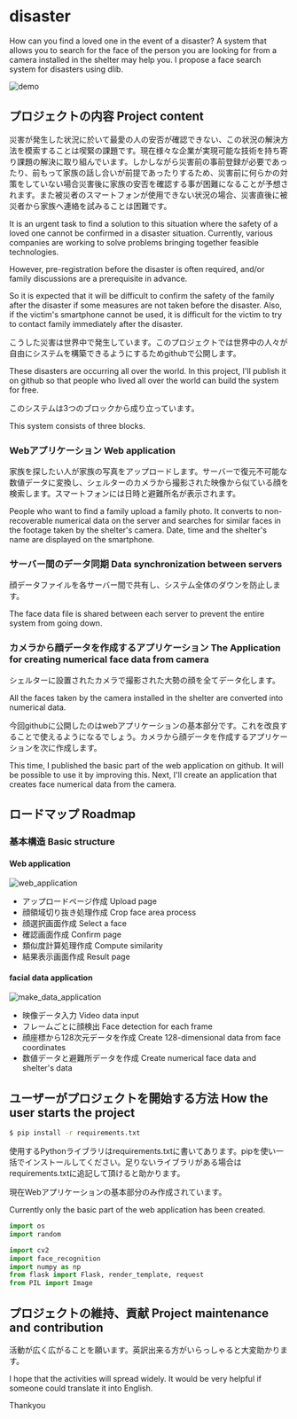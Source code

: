 # disaster
How can you find a loved one in the event of a disaster? A system that allows you to search for the face of the person you are looking for from a camera installed in the shelter may help you. I propose a face search system for disasters using dlib. 

![demo](https://user-images.githubusercontent.com/93259837/139436058-758f8c10-1dd2-4e67-ad23-5a9f6b2dbd7a.gif)

## プロジェクトの内容 Project content
災害が発生した状況に於いて最愛の人の安否が確認できない、この状況の解決方法を模索することは喫緊の課題です。現在様々な企業が実現可能な技術を持ち寄り課題の解決に取り組んでいます。しかしながら災害前の事前登録が必要であったり、前もって家族の話し合いが前提であったりするため、災害前に何らかの対策をしていない場合災害後に家族の安否を確認する事が困難になることが予想されます。また被災者のスマートフォンが使用できない状況の場合、災害直後に被災者から家族へ連絡を試みることは困難です。  

It is an urgent task to find a solution to this situation where the safety of a loved one cannot be confirmed in a disaster situation. 
Currently, various companies are working to solve problems bringing together feasible technologies. 

However, pre-registration before the disaster is often required, and/or family discussions are a prerequisite in advance. 

So it is expected that it will be difficult to confirm the safety of the family after the disaster if some measures are not taken before the disaster. 
Also, if the victim's smartphone cannot be used, it is difficult for the victim to try to contact family immediately after the disaster. 

こうした災害は世界中で発生しています。このプロジェクトでは世界中の人々が自由にシステムを構築できるようにするためgithubで公開します。  

These disasters are occurring all over the world. In this project, I'll publish it on github so that people who lived all over the world can build the system for free.

このシステムは3つのブロックから成り立っています。  

This system consists of three blocks.

### Webアプリケーション Web application
家族を探したい人が家族の写真をアップロードします。サーバーで復元不可能な数値データに変換し、シェルターのカメラから撮影された映像から似ている顔を検索します。スマートフォンには日時と避難所名が表示されます。  

People who want to find a family upload a family photo. It converts to non-recoverable numerical data on the server and searches for similar faces in the footage taken by the shelter's camera. Date, time and the shelter's name are displayed on the smartphone. 

### サーバー間のデータ同期 Data synchronization between servers
顔データファイルを各サーバー間で共有し、システム全体のダウンを防止します。  

The face data file is shared between each server to prevent the entire system from going down. 

### カメラから顔データを作成するアプリケーション The Application for creating numerical face data from camera
シェルターに設置されたカメラで撮影された大勢の顔を全てデータ化します。  

All the faces taken by the camera installed in the shelter are converted into numerical data. 

今回githubに公開したのはwebアプリケーションの基本部分です。これを改良することで使えるようになるでしょう。カメラから顔データを作成するアプリケーションを次に作成します。  

This time, I published the basic part of the web application on github. It will be possible to use it by improving this. Next, I'll create an application that creates face numerical data from the camera. 

## ロードマップ Roadmap  
### 基本構造 Basic structure  
#### Web application  
![web_application](https://user-images.githubusercontent.com/93259837/139513838-3e22fb8e-f9b7-4c88-aa7c-2ec4aa72cdd4.png)  
* アップロードページ作成 Upload page
* 顔領域切り抜き処理作成 Crop face area process
* 顔選択画面作成 Select a face
* 確認画面作成 Confirm page
* 類似度計算処理作成 Compute similarity
* 結果表示画面作成 Result page  

#### facial data application  
![make_data_application](https://user-images.githubusercontent.com/93259837/139513900-7dd066a4-5295-4ae6-aa49-d3e6feb01cd6.png)  
* 映像データ入力 Video data input
* フレームごとに顔検出 Face detection for each frame
* 顔座標から128次元データを作成 Create 128-dimensional data from face coordinates
* 数値データと避難所データを作成 Create numerical face data and shelter's data

## ユーザーがプロジェクトを開始する方法 How the user starts the project  
```bash
$ pip install -r requirements.txt
``` 

使用するPythonライブラリはrequirements.txtに書いてあります。pipを使い一括でインストールしてください。足りないライブラリがある場合はrequirements.txtに追記して頂けると助かります。  

現在Webアプリケーションの基本部分のみ作成されています。  

Currently only the basic part of the web application has been created.
```python
import os
import random

import cv2
import face_recognition
import numpy as np
from flask import Flask, render_template, request
from PIL import Image
```

## プロジェクトの維持、貢献 Project maintenance and contribution
活動が広く広がることを願います。英訳出来る方がいらっしゃると大変助かります。  

I hope that the activities will spread widely. It would be very helpful if someone could translate it into English. 

Thankyou
